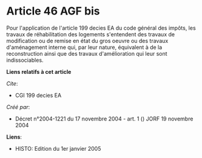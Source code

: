 # Article 46 AGF bis

Pour l'application de l'article 199 decies EA du code général des impôts, les travaux de réhabilitation des logements
s'entendent des travaux de modification ou de remise en état du gros oeuvre ou des travaux d'aménagement interne qui, par
leur nature, équivalent à de la reconstruction ainsi que des travaux d'amélioration qui leur sont indissociables.

**Liens relatifs à cet article**

_Cite_:

  - CGI 199 decies EA

_Créé par_:

  - Décret n°2004-1221 du 17 novembre 2004 - art. 1 () JORF 19 novembre 2004

**Liens**:

  - HISTO: Edition du 1er janvier 2005
